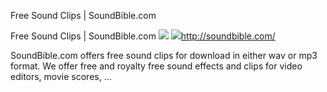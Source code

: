 Free Sound Clips | SoundBible.com

Free Sound Clips | SoundBible.com
![](../_resources/2dd7bf5f3a49593058fbe577e1cff81b.png)
![](../_resources/ad6ca078b6034e9fd6eb428716b75be9.png)http://soundbible.com/

SoundBible.com offers free sound clips for download in either wav or mp3 format. We offer free and royalty free sound effects and clips for video editors, movie scores, ...